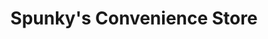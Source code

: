 ---
title: "Spunky's Convenience Store"
url: /regina/spunkys-convenience-store/
shop: Lebensmittel
---